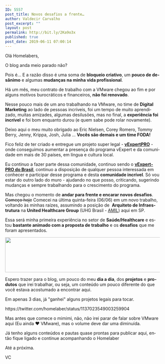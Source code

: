 ```yaml
---
ID: 5557
post_title: Novos desafios a frente…
author: Valdecir Carvalho
post_excerpt: ""
layout: post
permalink: http://bit.ly/2Ka9o3x
published: true
post_date: 2019-06-11 07:00:14
---
```

<p lang="pt-BR">Olá Homelabers,</p>
<p lang="pt-BR">O blog anda meio parado não?</p>
<p lang="pt-BR">Pois é… E a razão disso é uma soma de <strong>bloqueio criativo</strong>, um <strong>pouco de desânimo</strong> e algumas <strong>mudanças na minha vida profissional</strong>.</p>
<p lang="pt-BR">Há um mês, meu contrato de trabalho com a VMware chegou ao fim e por alguns motivos burocráticos e financeiros, <strong>não foi renovado</strong>.</p>
<p lang="pt-BR">Nesse pouco mais de um ano trabalhando na VMware, no time de <strong>Digital Marketing</strong> ao lado de pessoas incríveis, foi um tempo de muito aprendizado, muitas amizades, algumas desilusões, mas no final, a <strong>experiência foi incrível</strong> e foi bom enquanto durou (e quem sabe pode rolar novamente).</p>
<p lang="pt-BR">Deixo aqui o meu muito obrigado ao Eric Nielsen, Corey Romero, Tommy Berry, Jenny, Krippa, Josh, Julia ... <strong>Vocês são demais e um time FODA! </strong></p>
<p lang="pt-BR">Fico feliz de ter criado e entregue um projeto super legal - <a href="https://blogs.vmware.com/vexpert/2018/10/10/vmware-vexpert-pro-program-launch/" target="_blank" rel="noopener"><strong>vExpertPRO</strong></a> - onde conseguimos aumentar a presença do programa vExpert e da comunidade em mais de 30 países, em língua e cultura local.</p>
<p lang="pt-BR">Eu continuo a fazer parte dessa comunidade, continuo sendo o <a href="https://blogs.vmware.com/vexpert/meet-the-vexpert-pro/" target="_blank" rel="noopener"><strong>vExpertPRO do Brasil</strong></a>, continuo a disposição de qualquer pessoa interessada em conhecer e participar desse programa e desta <strong>comunidade incrível</strong>. Só vou estar do outro lado do muro - ajudando no que posso, criticando, sugerindo mudanças e sempre trabalhando para o crescimento do programa.</p>
<p lang="pt-BR">Mas chegou o momento de <strong>andar para frente e encarar novos desafios</strong>. <del>Começo hoje</del> Comecei na última quinta-feira (06/06) em um novo trabalho, voltando às minhas raízes, assumindo a posição de  <strong>Arquiteto de Infraestrutura</strong> na <strong>United Healthcare Group</strong> (UHG Brasil - <a href="https://mundodomarketing.com.br/ultimas-noticias/25584/amil-vende-90-das-acoes-para-unitedhealth.html" target="_blank" rel="noopener">AMIL</a>) aqui em SP.</p>
<p lang="pt-BR">Essa será minha primeira experiência no setor de <strong>Saúde/Healthcare</strong> e estou <strong>bastante animado com a proposta de trabalho</strong> e os <strong>desafios</strong> que me foram apresentados.</p>
<p lang="pt-BR"><img class="aligncenter size-large wp-image-5560" src="http://homelaber.com.br/site/wp-content/uploads/2019/06/uhglogo-644x114.jpg" alt="" width="644" height="114" /></p>
<p lang="pt-BR">Espero trazer para o blog, um pouco do meu <strong>dia a dia</strong>, dos <strong>projetos</strong> e <strong>produtos</strong> que irei trabalhar, ou seja, um conteúdo um pouco diferente do que você estava acostumado a encontrar aqui.</p>
<p lang="pt-BR">Em apenas 3 dias, já "ganhei" alguns projetos legais para tocar.</p>
https://twitter.com/homelaber/status/1137023549003259904
<p lang="pt-BR">Mas antes que comece o mimimi, não, não irei parar de falar sobre VMware aqui (Eu ainda ♥️ VMware), mas o volume deve dar uma diminuída.</p>
<p lang="pt-BR">Já tenho alguns conteúdos e pautas quase prontas para publicar aqui, então fique ligado e continue acompanhando o Homelaber</p>
<p lang="pt-BR">Até a próxima.</p>
<p lang="pt-BR">VC</p>